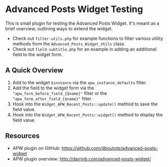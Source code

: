 # Advanced Posts Widget Testing

This is small plugin for testing the Advanced Posts Widget.  It's meant as a brief overview, outlining ways to extend the widget.

* Check out `filter-utils.php` for example functions to filter various utility methods from the `Advanced_Posts_Widget_Utils` class.  
* Check out `field-subtitle.php` for an example in adding an additional field to the widget form.


## A Quick Overview

1. Add to the widget `$instance` via the `apw_instance_defaults` filter.
1. Add the field to the widget form via the `"apw_form_before_field_{$name}"` filter or the `"apw_form_after_field_{$name}"` filter.
1. Hook into the `Widget_APW_Recent_Posts::update()` method to save the field value.
1. Hook into the `Widget_APW_Recent_Posts::widget()` method to display the field value.

## Resources

* APW plugin on GitHub: https://github.com/dboutote/advanced-posts-widget
* APW plugin overview: http://darrinb.com/advanced-posts-widget/
